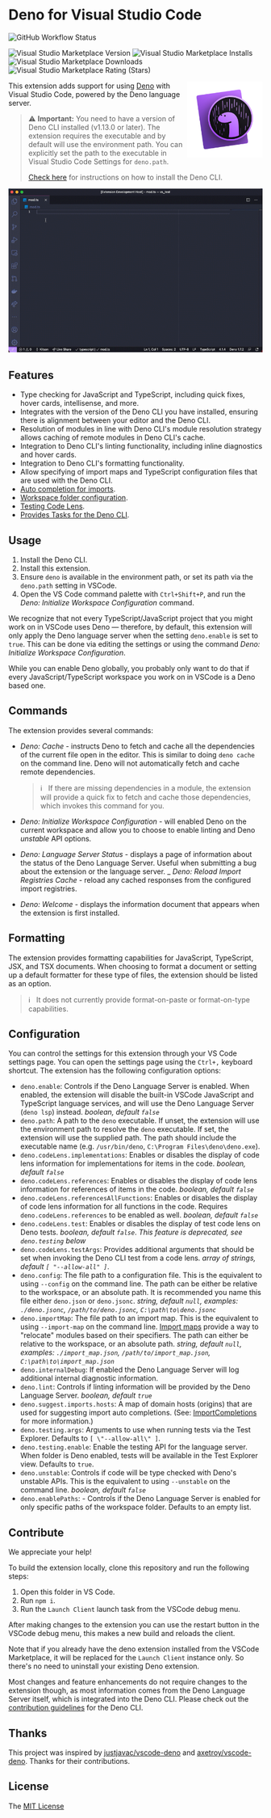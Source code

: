 # Deno for Visual Studio Code

![GitHub Workflow Status](https://img.shields.io/github/workflow/status/denoland/vscode_deno/ci)

![Visual Studio Marketplace Version](https://img.shields.io/visual-studio-marketplace/v/denoland.vscode-deno)
![Visual Studio Marketplace Installs](https://img.shields.io/visual-studio-marketplace/i/denoland.vscode-deno)
![Visual Studio Marketplace Downloads](https://img.shields.io/visual-studio-marketplace/d/denoland.vscode-deno)
![Visual Studio Marketplace Rating (Stars)](https://img.shields.io/visual-studio-marketplace/stars/denoland.vscode-deno)

<img align="right" src=https://raw.githubusercontent.com/denoland/vscode_deno/main/deno.png height="150px">

This extension adds support for using [Deno](https://deno.land/) with Visual
Studio Code, powered by the Deno language server.

> ⚠️ **Important:** You need to have a version of Deno CLI installed (v1.13.0 or
> later). The extension requires the executable and by default will use the
> environment path. You can explicitly set the path to the executable in Visual
> Studio Code Settings for `deno.path`.
>
> [Check here](https://deno.land/#installation) for instructions on how to
> install the Deno CLI.

![Basic Usage of the Extension](https://github.com/denoland/vscode_deno/raw/HEAD/./screenshots/basic_usage.gif)

## Features

- Type checking for JavaScript and TypeScript, including quick fixes, hover
  cards, intellisense, and more.
- Integrates with the version of the Deno CLI you have installed, ensuring there
  is alignment between your editor and the Deno CLI.
- Resolution of modules in line with Deno CLI's module resolution strategy
  allows caching of remote modules in Deno CLI's cache.
- Integration to Deno CLI's linting functionality, including inline diagnostics
  and hover cards.
- Integration to Deno CLI's formatting functionality.
- Allow specifying of import maps and TypeScript configuration files that are
  used with the Deno CLI.
- [Auto completion for imports](https://github.com/denoland/vscode_deno/blob/HEAD/./docs/ImportCompletions.md).
- [Workspace folder configuration](https://github.com/denoland/vscode_deno/blob/HEAD/./docs/workspaceFolders.md).
- [Testing Code Lens](https://github.com/denoland/vscode_deno/blob/HEAD/./docs/testing.md).
- [Provides Tasks for the Deno CLI](https://github.com/denoland/vscode_deno/blob/HEAD/./docs/tasks.md).

## Usage

1. Install the Deno CLI.
2. Install this extension.
3. Ensure `deno` is available in the environment path, or set its path via the
   `deno.path` setting in VSCode.
4. Open the VS Code command palette with `Ctrl+Shift+P`, and run the _Deno:
   Initialize Workspace Configuration_ command.

We recognize that not every TypeScript/JavaScript project that you might work on
in VSCode uses Deno — therefore, by default, this extension will only apply the
Deno language server when the setting `deno.enable` is set to `true`. This can
be done via editing the settings or using the command _Deno: Initialize
Workspace Configuration_.

While you can enable Deno globally, you probably only want to do that if every
JavaScript/TypeScript workspace you work on in VSCode is a Deno based one.

## Commands

The extension provides several commands:

- _Deno: Cache_ - instructs Deno to fetch and cache all the dependencies of the
  current file open in the editor. This is similar to doing `deno cache` on the
  command line. Deno will not automatically fetch and cache remote dependencies.

  > ℹ️ &nbsp; If there are missing dependencies in a module, the extension will
  > provide a quick fix to fetch and cache those dependencies, which invokes
  > this command for you.
- _Deno: Initialize Workspace Configuration_ - will enabled Deno on the current
  workspace and allow you to choose to enable linting and Deno _unstable_ API
  options.
- _Deno: Language Server Status_ - displays a page of information about the
  status of the Deno Language Server. Useful when submitting a bug about the
  extension or the language server. _ _Deno: Reload Import Registries Cache_ -
  reload any cached responses from the configured import registries.
- _Deno: Welcome_ - displays the information document that appears when the
  extension is first installed.

## Formatting

The extension provides formatting capabilities for JavaScript, TypeScript, JSX,
and TSX documents. When choosing to format a document or setting up a default
formatter for these type of files, the extension should be listed as an option.

> ℹ️ &nbsp; It does not currently provide format-on-paste or format-on-type
> capabilities.

## Configuration

You can control the settings for this extension through your VS Code settings
page. You can open the settings page using the `Ctrl+,` keyboard shortcut. The
extension has the following configuration options:

- `deno.enable`: Controls if the Deno Language Server is enabled. When enabled,
  the extension will disable the built-in VSCode JavaScript and TypeScript
  language services, and will use the Deno Language Server (`deno lsp`) instead.
  _boolean, default `false`_
- `deno.path`: A path to the `deno` executable. If unset, the extension will use
  the environment path to resolve the `deno` executable. If set, the extension
  will use the supplied path. The path should include the executable name (e.g.
  `/usr/bin/deno`, `C:\Program Files\deno\deno.exe`).
- `deno.codeLens.implementations`: Enables or disables the display of code lens
  information for implementations for items in the code. _boolean, default
  `false`_
- `deno.codeLens.references`: Enables or disables the display of code lens
  information for references of items in the code. _boolean, default `false`_
- `deno.codeLens.referencesAllFunctions`: Enables or disables the display of
  code lens information for all functions in the code. Requires
  `deno.codeLens.references` to be enabled as well. _boolean, default `false`_
- `deno.codeLens.test`: Enables or disables the display of test code lens on
  Deno tests. _boolean, default `false`_. _This feature is deprecated, see
  `deno.testing` below_
- `deno.codeLens.testArgs`: Provides additional arguments that should be set
  when invoking the Deno CLI test from a code lens. _array of strings, default
  `[ "--allow-all" ]`_.
- `deno.config`: The file path to a configuration file. This is the equivalent
  to using `--config` on the command line. The path can be either be relative to
  the workspace, or an absolute path. It is recommended you name this file
  either `deno.json` or `deno.jsonc`. _string, default `null`, examples:
  `./deno.jsonc`, `/path/to/deno.jsonc`, `C:\path\to\deno.jsonc`_
- `deno.importMap`: The file path to an import map. This is the equivalent to
  using `--import-map` on the command line.
  [Import maps](https://deno.land/manual/linking_to_external_code/import_maps)
  provide a way to "relocate" modules based on their specifiers. The path can
  either be relative to the workspace, or an absolute path. _string, default
  `null`, examples: `./import_map.json`, `/path/to/import_map.json`,
  `C:\path\to\import_map.json`_
- `deno.internalDebug`: If enabled the Deno Language Server will log additional
  internal diagnostic information.
- `deno.lint`: Controls if linting information will be provided by the Deno
  Language Server. _boolean, default `true`_
- `deno.suggest.imports.hosts`: A map of domain hosts (origins) that are used
  for suggesting import auto completions. (See:
  [ImportCompletions](https://github.com/denoland/vscode_deno/blob/HEAD/./docs/ImportCompletions.md) for more information.)
- `deno.testing.args`: Arguments to use when running tests via the Test
  Explorer. Defaults to `[ \"--allow-all\" ]`.
- `deno.testing.enable`: Enable the testing API for the language server. When
  folder is Deno enabled, tests will be available in the Test Explorer view.
  Defaults to `true`.
- `deno.unstable`: Controls if code will be type checked with Deno's unstable
  APIs. This is the equivalent to using `--unstable` on the command line.
  _boolean, default `false`_
- `deno.enablePaths`: - Controls if the Deno Language Server is enabled for only
  specific paths of the workspace folder. Defaults to an empty list.

## Contribute

We appreciate your help!

To build the extension locally, clone this repository and run the following
steps:

1. Open this folder in VS Code.
2. Run `npm i`.
3. Run the `Launch Client` launch task from the VSCode debug menu.

After making changes to the extension you can use the restart button in the
VSCode debug menu, this makes a new build and reloads the client.

Note that if you already have the deno extension installed from the VSCode
Marketplace, it will be replaced for the `Launch Client` instance only. So
there's no need to uninstall your existing Deno extension.

Most changes and feature enhancements do not require changes to the extension
though, as most information comes from the Deno Language Server itself, which is
integrated into the Deno CLI. Please check out the
[contribution guidelines](https://deno.land/manual/contributing) for the Deno
CLI.

## Thanks

This project was inspired by
[justjavac/vscode-deno](https://github.com/justjavac/vscode-deno) and
[axetroy/vscode-deno](https://github.com/axetroy/vscode-deno). Thanks for their
contributions.

## License

The [MIT License](https://github.com/denoland/vscode_deno/blob/HEAD/LICENSE)
